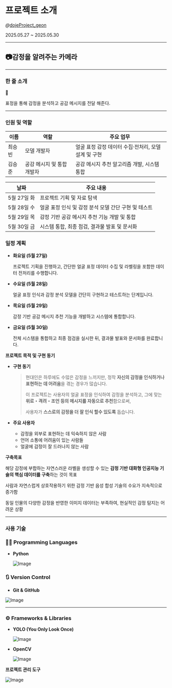 # 프로젝트 소개 

*@*[dojeProject_geon](https://github.com/SeungJuneo/dojeProject_geon)  

2025.05.27 ~ 2025.05.30

---

## 📷감정을 알려주는 카메라

---

### 한 줄 소개

<aside>
💬

표정을 통해 감정을 분석하고 공감 메시지를 전달 해준다.

</aside>

---

### 인원 및 역할

| 이름 | 역할 | 주요 업무 |
| --- | --- | --- |
| 최승빈 | 모델 개발자 | 얼굴 표정 감정 데이터 수집·전처리, 모델 설계 및 구현 |
| 김승준 | 공감 메시지 및 통합 개발자 | 공감 메시지 추천 알고리즘 개발, 시스템 통합 |

| 날짜 | 주요 내용 |
| --- | --- |
| 5월 27일 화 | 프로젝트 기획 및 자료 탐색 |
| 5월 28일 수 | 얼굴 표정 인식 및 감정 분석 모델 간단 구현 및 테스트 |
| 5월 29일 목 | 감정 기반 공감 메시지 추천 기능 개발 및 통합 |
| 5월 30일 금 | 시스템 통합, 최종 점검, 결과물 발표 및 문서화 |

### 일정 계획

- **화요일 (5월 27일)**
    
    프로젝트 기획을 진행하고, 간단한 얼굴 표정 데이터 수집 및 라벨링을 포함한 데이터 전처리를 수행합니다.
    
- **수요일 (5월 28일)**
    
    얼굴 표정 인식과 감정 분석 모델을 간단히 구현하고 테스트하는 단계입니다.
    
- **목요일 (5월 29일)**
    
    감정 기반 공감 메시지 추천 기능을 개발하고 시스템에 통합합니다.
    
- **금요일 (5월 30일)**
    
    전체 시스템을 통합하고 최종 점검을 실시한 뒤, 결과물 발표와 문서화를 완료합니다.
    

**프로젝트 목적 및 구현 동기**

- **구현 동기**
    
    > 현대인은 하루에도 수많은 감정을 느끼지만, 정작 **자신의 감정을 인식하거나 표현하는 데 어려움**을 겪는 경우가 많습니다.
    > 
    > 
    > 이 프로젝트는 사용자의 얼굴 표정을 인식하여 감정을 분석하고, 그에 맞는 **위로・격려・조언 등의 메시지를 자동으로 추천**함으로써,
    > 
    > 사용자가 **스스로의 감정을 더 잘 인식 할수  있도록** 돕습니다.
    > 
- **주요 사용자**
    - 감정을 외부로 표현하는 데 익숙하지 않은 사람
    - 언어 소통에 어려움이 있는 사람들
    - 얼굴에 감정이 잘 드러나지 않는 사람
    

**구축목표**

해당 감정에 부합하는 자연스러운 라벨을 생성할 수 있는 **감정 기반 대화형 인공지능 기술의 핵심 데이터를 구축**하는 것이 목표

사람과 자연스럽게 상호작용하기 위한 감정 기반 음성 합성 기술의 수요가 지속적으로 증가함

동일 인물의 다양한 감정을 반영한 이미지 데이터는 부족하여, 현실적인 감정 탐지는 어려운 상황

---

### 사용 기술

### 🧑‍💻 Programming Languages

- **Python**
    
    ![Image](https://github.com/user-attachments/assets/51fb6663-6f3c-47f9-9cc9-9d5aab60af27)
    

### 🔃 Version Control

- **Git & GitHub**

![Image](https://github.com/user-attachments/assets/8993a101-f9b0-43ed-b00e-8a7d999cd0e4)

---

### ⚙️ Frameworks & Libraries

- **YOLO (You Only Look Once)**
    
    
   ![Image](https://github.com/user-attachments/assets/2b8538eb-e4d9-4013-a186-5922c79327d2)
    

- **OpenCV**

    ![Image](https://github.com/user-attachments/assets/e4fd3d52-3d36-4db2-90e1-aa06be4a368d)

    

**프로젝트 관리 도구**

![Image](https://github.com/user-attachments/assets/232948fe-2ff8-40d0-94e2-4dca91bf6027)
